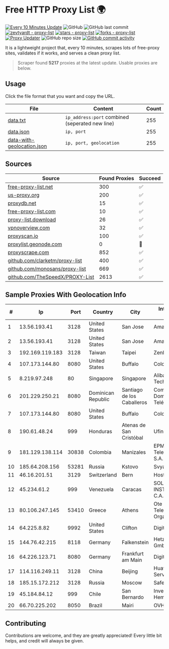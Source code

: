 
# Free HTTP Proxy List 🌍

[![Every 10 Minutes Update](https://github.com/mertguvencli/http-proxy-list/actions/workflows/main.yml/badge.svg?branch=main)](https://github.com/mertguvencli/http-proxy-list/actions/workflows/main.yml)
![GitHub](https://img.shields.io/github/license/mertguvencli/http-proxy-list)
![GitHub last commit](https://img.shields.io/github/last-commit/mertguvencli/http-proxy-list)
[![zevtyardt - proxy-list](https://img.shields.io/static/v1?label=zevtyardt&message=proxy-list&color=blue&logo=github)](https://github.com/zevtyardt/proxy-list "Go to GitHub repo")
[![stars - proxy-list](https://img.shields.io/github/stars/zevtyardt/proxy-list?style=social)](https://github.com/zevtyardt/proxy-list)
[![forks - proxy-list](https://img.shields.io/github/forks/zevtyardt/proxy-list?style=social)](https://github.com/zevtyardt/proxy-list)
[![Proxy Updater](https://github.com/zevtyardt/proxy-list/workflows/Proxy%20Updater/badge.svg)](https://github.com/zevtyardt/proxy-list/actions?query=workflow:"Proxy+Updater")
![GitHub repo size](https://img.shields.io/github/repo-size/zevtyardt/proxy-list)
[![GitHub commit activity](https://img.shields.io/github/commit-activity/m/zevtyardt/proxy-list?logo=commits)](https://github.com/zevtyardt/proxy-list/commits/main)

It is a lightweight project that, every 10 minutes, scrapes lots of free-proxy sites, validates if it works, and serves a clean proxy list.

> Scraper found **5217** proxies at the latest update. Usable proxies are below.

## Usage

Click the file format that you want and copy the URL.

|File|Content|Count|
|----|-------|-----|
|[data.txt](https://raw.githubusercontent.com/mertguvencli/http-proxy-list/main/proxy-list/data.txt)|`ip_address:port` combined (seperated new line)|255|
|[data.json](https://raw.githubusercontent.com/mertguvencli/http-proxy-list/main/proxy-list/data.json)|`ip, port`|255|
|[data-with-geolocation.json](https://raw.githubusercontent.com/mertguvencli/http-proxy-list/main/proxy-list/data-with-geolocation.json)|`ip, port, geolocation`|255|

## Sources

|Source|Found Proxies|Succeed|
|------|-------------|-------|
|[free-proxy-list.net](https://free-proxy-list.net)|300|✅|
|[us-proxy.org](https://www.us-proxy.org)|200|✅|
|[proxydb.net](http://proxydb.net)|15|✅|
|[free-proxy-list.com](https://free-proxy-list.com/?page=&port=&type%5B%5D=http&type%5B%5D=https&up_time=0&search=Search)|10|✅|
|[proxy-list.download](https://www.proxy-list.download/HTTP)|26|✅|
|[vpnoverview.com](https://vpnoverview.com/privacy/anonymous-browsing/free-proxy-servers)|32|✅|
|[proxyscan.io](https://www.proxyscan.io)|100|✅|
|[proxylist.geonode.com](https://proxylist.geonode.com/api/proxy-list?limit=300&page=1&sort_by=lastChecked&sort_type=desc&protocols=http,https)|0|🚫|
|[proxyscrape.com](https://api.proxyscrape.com/v2/?request=displayproxies&protocol=http&timeout=10000&country=all&ssl=all&anonymity=all)|852|✅|
|[github.com/clarketm/proxy-list](https://raw.githubusercontent.com/clarketm/proxy-list/master/proxy-list-raw.txt)|400|✅|
|[github.com/monosans/proxy-list](https://raw.githubusercontent.com/monosans/proxy-list/main/proxies/http.txt)|669|✅|
|[github.com/TheSpeedX/PROXY-List](https://raw.githubusercontent.com/TheSpeedX/PROXY-List/master/http.txt)|2613|✅|


## Sample Proxies With Geolocation Info

|#|Ip|Port|Country|City|Internet Service Provider|
|-|--|----|-------|----|-------------------------|
|1|13.56.193.41|3128|United States|San Jose|Amazon.com, Inc.|
|2|13.56.193.41|3128|United States|San Jose|Amazon.com, Inc.|
|3|192.169.119.183|3128|Taiwan|Taipei|Zenlayer Inc|
|4|107.173.144.80|8080|United States|Buffalo|ColoCrossing|
|5|8.219.97.248|80|Singapore|Singapore|Alibaba (US) Technology Co., Ltd.|
|6|201.229.250.21|8080|Dominican Republic|Santiago de los Caballeros|Compañía Dominicana de Teléfonos S. A.|
|7|107.173.144.80|8080|United States|Buffalo|ColoCrossing|
|8|190.61.48.24|999|Honduras|Atenas de San Cristóbal|Ufinet Panama S.A.|
|9|181.129.138.114|30838|Colombia|Manizales|EPM Telecomunicaciones S.A. E.S.P.|
|10|185.64.208.156|53281|Russia|Kstovo|Svyazist LLC|
|11|46.16.201.51|3129|Switzerland|Bern|Hosteur SA|
|12|45.234.61.2|999|Venezuela|Caracas|SOLUCIONES INSTALRED CH&C C.A.|
|13|80.106.247.145|53410|Greece|Athens|Ote SA (Hellenic Telecommunications Organisation)|
|14|64.225.8.82|9992|United States|Clifton|DigitalOcean, LLC|
|15|144.76.42.215|8118|Germany|Falkenstein|Hetzner Online GmbH|
|16|64.226.123.71|8080|Germany|Frankfurt am Main|DigitalOcean, LLC|
|17|114.116.249.11|3128|China|Beijing|Huawei Cloud Service data center|
|18|185.15.172.212|3128|Russia|Moscow|SafeData LLC|
|19|45.184.84.12|999|Chile|San Bernardo|Inversiones Hemalass Limitada|
|20|66.70.225.202|8050|Brazil|Mairi|OVH Hosting|



## Contributing

Contributions are welcome, and they are greatly appreciated! Every
little bit helps, and credit will always be given.

